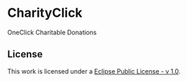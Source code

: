 CharityClick
=======

OneClick Charitable Donations

License
-------

This work is licensed under a <a rel="license" href="http://eclipse.org/legal/epl-v10.html">Eclipse Public License - v 1.0</a>.

